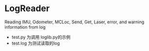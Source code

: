 # LogReader
Reading IMU, Odometer, MCLoc, Send, Get, Laser, error, and warning information from log
* test.py 为调用 loglib.py的示例
* test.log 为测试读取的log